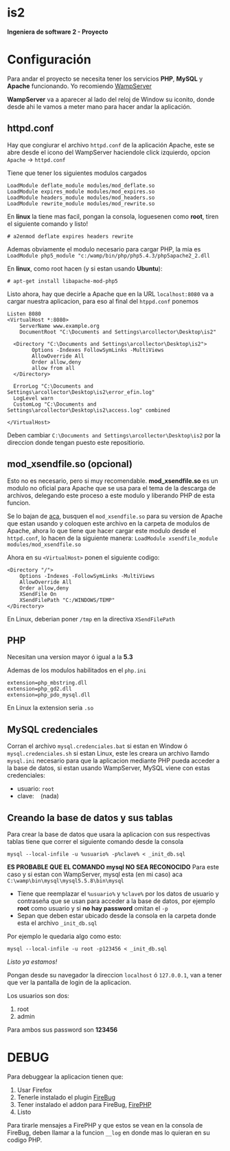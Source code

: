 is2
===
**Ingeniera de software 2 - Proyecto**

Configuración
============
Para andar el proyecto se necesita tener los servicios **PHP**, **MySQL** y **Apache** funcionando. Yo recomiendo [WampServer](http://sourceforge.net/projects/wampserver/?source=directory)

**WampServer** va a aparecer al lado del reloj de Window su iconito, donde desde ahi le vamos a meter mano para hacer andar la aplicación.

httpd.conf
-------------
Hay que congiurar el archivo `httpd.conf` de la aplicación Apache, este se abre desde el icono del WampServer haciendole click izquierdo, opcion `Apache` -> `httpd.conf`

Tiene que tener los siguientes modulos cargados
```
LoadModule deflate_module modules/mod_deflate.so
LoadModule expires_module modules/mod_expires.so
LoadModule headers_module modules/mod_headers.so
LoadModule rewrite_module modules/mod_rewrite.so
```

En **linux** la tiene mas facil, pongan la consola, loguesenen como **root**, tiren el siguiente comando y listo!
```
# a2enmod deflate expires headers rewrite
```

Ademas obviamente el modulo necesario para cargar PHP, la mia es
`LoadModule php5_module "c:/wamp/bin/php/php5.4.3/php5apache2_2.dll`

En **linux**, como root hacen (y si estan usando **Ubuntu**):
```
# apt-get install libapache-mod-php5
```

Listo ahora, hay que decirle a Apache que en la URL `localhost:8080` va a cargar nuestra aplicacion, para eso al final del `htppd.conf` ponemos

```
Listen 8080
<VirtualHost *:8080>
    ServerName www.example.org
    DocumentRoot "C:\Documents and Settings\arcollector\Desktop\is2"

  <Directory "C:\Documents and Settings\arcollector\Desktop\is2">
        Options -Indexes FollowSymLinks -MultiViews
        AllowOverride All
        Order allow,deny
        allow from all
  </Directory>

  ErrorLog "C:\Documents and Settings\arcollector\Desktop\is2\error_efin.log"
  LogLevel warn
  CustomLog "C:\Documents and Settings\arcollector\Desktop\is2\access.log" combined

</VirtualHost>
```

Deben cambiar `C:\Documents and Settings\arcollector\Desktop\is2` por la direccion donde tengan puesto este repositiorio.

mod_xsendfile.so (opcional)
--------------------------
Esto no es necesario, pero si muy recomendable. **mod_xsendfile.so** es un modulo no oficial para Apache que se usa para el tema de la descarga de archivos, delegando este proceso a este modulo y liberando PHP de esta funcion.

Se lo bajan de [aca](https://github.com/nmaier/mod_xsendfile), busquen el `mod_xsendfile.so` para su version de Apache que estan usando y coloquen este archivo en la carpeta de modulos de Apache, ahora lo que tiene que hacer cargar este modulo desde el `httpd.conf`, lo hacen de la siguiente manera:
`LoadModule xsendfile_module modules/mod_xsendfile.so`

Ahora en su `<VirtualHost>` ponen el siguiente codigo:
```
<Directory "/">
    Options -Indexes -FollowSymLinks -MultiViews
    AllowOverride All
    Order allow,deny
    XSendFile On
    XSendFilePath "C:/WINDOWS/TEMP"
</Directory>
```
En Linux, deberian poner `/tmp` en la directiva `XSendFilePath`

PHP
-----
Necesitan una version mayor ó igual a la **5.3**

Ademas de los modulos habilitados en el `php.ini`
```
extension=php_mbstring.dll
extension=php_gd2.dll
extension=php_pdo_mysql.dll
```
En Linux la extension seria `.so`

MySQL credenciales
-------------------------
Corran el archivo `mysql.credenciales.bat` si estan en Window ó `mysql.credenciales.sh` si estan Linux, este les creara un archivo llamdo `mysql.ini` necesario para que la aplicacion mediante PHP pueda acceder a la base de datos, si estan usando WampServer, MySQL viene con estas credenciales:

* usuario: `root`
* clave: ` ` (nada)
	
Creando la base de datos y sus tablas
------------------------------------------------
Para crear la base de datos que usara la aplicacion con sus respectivas tablas tiene que correr el siguiente comando desde la consola

`mysql --local-infile -u %usuario% -p%clave% < _init_db.sql`

**ES PROBABLE QUE EL COMANDO mysql NO SEA RECONOCIDO**
Para este caso y si estan con WampServer, mysql esta (en mi caso) aca
	`C:\wamp\bin\mysql\mysql5.5.8\bin\mysql` 

* Tiene que reemplazar el `%usuario%` y `%clave%` por los datos de usuario y contraseña que se usan para acceder a la base de datos, por ejemplo **root** como usuario y si **no hay password** omitan el `-p`
* Sepan que deben estar ubicado desde la consola en la carpeta donde esta el archivo `_init_db.sql`

Por ejemplo le quedaria algo como esto:

`mysql --local-infile -u root -p123456 < _init_db.sql`

*Listo ya estamos!*

Pongan desde su navegador la direccion `localhost` ó `127.0.0.1`, van a tener que ver la pantalla de login de la aplicacion.

Los usuarios son dos:

1. root
2. admin
	
Para ambos sus password son **123456**

DEBUG
======
Para debuggear la aplicacion tienen que:

1. Usar Firefox
2. Tenerle instalado el plugin [FireBug](https://addons.mozilla.org/es/firefox/addon/firebug/)
3. Tener instalado el addon para FireBug, [FirePHP](https://addons.mozilla.org/en-US/firefox/addon/firephp/)
3. Listo

Para tirarle mensajes a FirePHP y que estos se vean en la consola de FireBug, deben llamar a la funcion `__log` en donde mas lo quieran en su codigo PHP.
